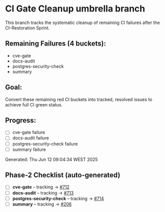 # CI Gate Cleanup umbrella branch

This branch tracks the systematic cleanup of remaining CI failures after the CI-Restoration Sprint.

## Remaining Failures (4 buckets):
- cve-gate
- docs-audit  
- postgres-security-check
- summary

## Goal:
Convert these remaining red CI buckets into tracked, resolved issues to achieve full CI green status.

## Progress:
- [ ] cve-gate failure
- [ ] docs-audit failure
- [ ] postgres-security-check failure  
- [ ] summary failure

Generated: Thu Jun 12 09:04:34 WEST 2025


## Phase-2 Checklist (auto-generated)

- [ ] **cve-gate**  –  tracking → [#712](https://github.com/Digital-Native-Ventures/alfred-agent-platform-v2/issues/712)
- [ ] **docs-audit**  –  tracking → [#713](https://github.com/Digital-Native-Ventures/alfred-agent-platform-v2/issues/713)
- [ ] **postgres-security-check**  –  tracking → [#714](https://github.com/Digital-Native-Ventures/alfred-agent-platform-v2/issues/714)
- [ ] **summary**  –  tracking → [#206](https://github.com/Digital-Native-Ventures/alfred-agent-platform-v2/issues/206)

